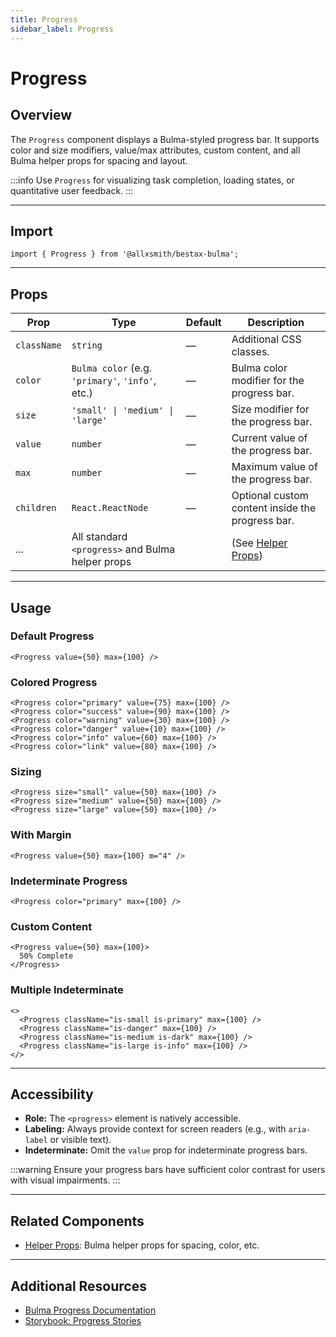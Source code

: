 ```yaml
---
title: Progress
sidebar_label: Progress
---
```


# Progress

## Overview

The `Progress` component displays a Bulma-styled progress bar. It supports color and size modifiers, value/max attributes, custom content, and all Bulma helper props for spacing and layout.

:::info
Use `Progress` for visualizing task completion, loading states, or quantitative user feedback.
:::

---

## Import

```tsx
import { Progress } from '@allxsmith/bestax-bulma';
```

---

## Props

| Prop        | Type                                             | Default | Description                                      |
| ----------- | ------------------------------------------------ | ------- | ------------------------------------------------ |
| `className` | `string`                                         | —       | Additional CSS classes.                          |
| `color`     | `Bulma color` (e.g. `'primary'`, `'info'`, etc.) | —       | Bulma color modifier for the progress bar.       |
| `size`      | `'small' \| 'medium' \| 'large'`                 | —       | Size modifier for the progress bar.              |
| `value`     | `number`                                         | —       | Current value of the progress bar.               |
| `max`       | `number`                                         | —       | Maximum value of the progress bar.               |
| `children`  | `React.ReactNode`                                | —       | Optional custom content inside the progress bar. |
| ...         | All standard `<progress>` and Bulma helper props |         | (See [Helper Props](../helpers/usebulmaclasses)) |

---

## Usage

### Default Progress

```tsx
<Progress value={50} max={100} />
```

### Colored Progress

```tsx
<Progress color="primary" value={75} max={100} />
<Progress color="success" value={90} max={100} />
<Progress color="warning" value={30} max={100} />
<Progress color="danger" value={10} max={100} />
<Progress color="info" value={60} max={100} />
<Progress color="link" value={80} max={100} />
```

### Sizing

```tsx
<Progress size="small" value={50} max={100} />
<Progress size="medium" value={50} max={100} />
<Progress size="large" value={50} max={100} />
```

### With Margin

```tsx
<Progress value={50} max={100} m="4" />
```

### Indeterminate Progress

```tsx
<Progress color="primary" max={100} />
```

### Custom Content

```tsx
<Progress value={50} max={100}>
  50% Complete
</Progress>
```

### Multiple Indeterminate

```tsx
<>
  <Progress className="is-small is-primary" max={100} />
  <Progress className="is-danger" max={100} />
  <Progress className="is-medium is-dark" max={100} />
  <Progress className="is-large is-info" max={100} />
</>
```

---

## Accessibility

- **Role:** The `<progress>` element is natively accessible.
- **Labeling:** Always provide context for screen readers (e.g., with `aria-label` or visible text).
- **Indeterminate:** Omit the `value` prop for indeterminate progress bars.

:::warning
Ensure your progress bars have sufficient color contrast for users with visual impairments.
:::

---

## Related Components

- [Helper Props](../helpers/usebulmaclasses.md): Bulma helper props for spacing, color, etc.

---

## Additional Resources

- [Bulma Progress Documentation](https://bulma.io/documentation/elements/progress/)
- [Storybook: Progress Stories](https://bestax.cc/storybook/?path=/story/elements-progress--default)
